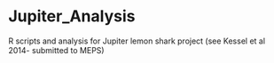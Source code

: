 Jupiter_Analysis
================

R scripts and analysis for Jupiter lemon shark project (see Kessel et al 2014- submitted to MEPS)

